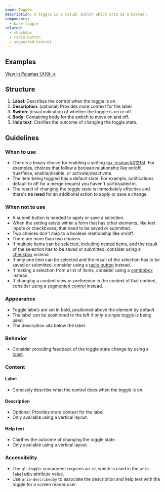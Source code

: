 ```yaml
---
name: Toggle
description: A toggle is a visual switch which acts as a boolean.
components:
  - base-toggle
related:
  - checkbox
  - radio-button
  - segmented-control
---
```


## Examples

<story-viewer component="base-toggle" title="Toggle"></story-viewer>

<story-viewer component="base-toggle" title="Disabled Toggle" :args-disabled="true"></story-viewer>

<story-viewer component="base-toggle" title="Loading Toggle" :args-is-loading="true"></story-viewer>

<story-viewer component="base-toggle" story="label-position-left" title="Label positioned left"></story-viewer>

[View in Pajamas UI Kit →](https://www.figma.com/file/qEddyqCrI7kPSBjGmwkZzQ/%F0%9F%93%99-Component-library?type=design&node-id=425-140&mode=design)

## Structure

<figure-img alt="Numbered diagram of a toggle structure" label="Toggle structure" src="/img/toggle-structure.svg"></figure-img>

1. **Label**: Describes the control when the toggle is on.
1. **Description**: (optional) Provides more context for the label.
1. **Switch**: Visual indication of whether the toggle is on or off.
1. **Body**: Containing body for the switch to move on and off.
1. **Help text**: Clarifies the outcome of changing the toggle state.

## Guidelines

### When to use

- There's a binary choice for enabling a setting ([ux-research#1215](https://gitlab.com/gitlab-org/ux-research/-/issues/1215#note_492752885)). For examples, choices that follow a boolean relationship like on/off, true/false, enable/disable, or activate/deactivate.
- The item being toggled has a default state. For example, notifications default to off for a merge request you haven't participated in.
- The result of changing the toggle state is immediately effective and there's **no need** for an additional action to apply or save a change.

### When not to use

- A submit button is needed to apply or save a selection.
- When the setting exists within a form that has other elements, like text inputs or checkboxes, that need to be saved or submitted.
- Two choices don't map to a boolean relationship like on/off.
- There are more than two choices.
- If multiple items can be selected, including nested items, and the result of the selection has to be saved or submitted, consider using a [checkbox](/components/checkbox) instead.
- If only one item can be selected and the result of the selection has to be saved or submitted, consider using a [radio button](/components/radio-button) instead.
- If making a selection from a list of items, consider using a [combobox](/components/dropdown-combobox) instead.
- If changing a content view or preference in the context of that content, consider using a [segmented control](/components/segmented-control) instead.

### Appearance

- Toggle labels are set in bold, positioned above the element by default.
- The label can be positioned to the left if only a single toggle is being used.
- The description sits below the label.

### Behavior

- Consider providing feedback of the toggle state change by using a [toast](/components/toast).

### Content

#### Label

- Concisely describe what the control does when the toggle is on.

#### Description

- Optional: Provides more context for the label.
- Only available using a vertical layout.

#### Help text

- Clarifies the outcome of changing the toggle state.
- Only available using a vertical layout.

### Accessibility

- The `gl-toggle` component requires an `id`, which is used in the `aria-labeledby` attribute value.
- Use `aria-describedby` to associate the description and help text with the toggle for a screen reader user.
